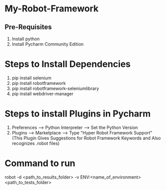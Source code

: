 # My-Robot-Framework



## Pre-Requisites
1. Install python
2. Install Pycharm Community Edition

# Steps to Install Dependencies
1. pip install selenium
2. pip install robotframework
3. pip install robotframework-seleniumlibrary
4. pip install webdriver-manager

# Steps to install Plugins in Pycharm
1. Preferences --> Python Interpreter --> Set the Python Version
2. Plugins --> Marketplace --> Type "Hyper Robot Framework Support" (This Plugin Gives Suggestions for Robot Framework Keywords and Also recognizes .robot files)


# Command to run
robot -d <path_to_results_folder> -v ENV:<name_of_environment> <path_to_tests_folder>
